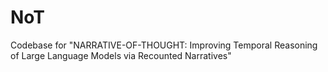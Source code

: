 # NoT
Codebase for "NARRATIVE-OF-THOUGHT: Improving Temporal Reasoning of Large Language Models via Recounted Narratives"
